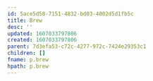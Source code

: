 ```yaml
---
id: 5ace5d58-7151-4832-bd03-4002d5d1fb5c
title: Brew
desc: ''
updated: 1607033797806
created: 1607033797806
parent: 7d3efa53-c72c-4277-972c-7424e29353c1
children: []
fname: p.brew
hpath: p.brew
---
```



